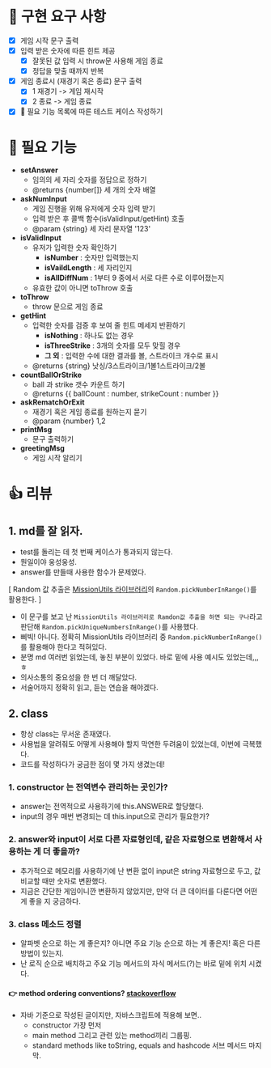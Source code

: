 # 🚀️ 구현 요구 사항

- [x] 게임 시작 문구 출력
- [x] 입력 받은 숫자에 따른 힌트 제공
  - [x] 잘못된 값 입력 시 throw문 사용해 게임 종료
  - [x] 정답을 맞출 때까지 반복
- [x] 게임 종료시 (재경기 혹은 종료) 문구 출력
  - [x] 1 재경기 -> 게임 재시작
  - [x] 2 종료 -> 게임 종료
- [x] 👀️ 필요 기능 목록에 따른 테스트 케이스 작성하기

# 👀️ 필요 기능

- **setAnswer**
  - 임의의 세 자리 숫자를 정답으로 정하기
  - @returns {number[]} 세 개의 숫자 배열
- **askNumInput**
  - 게임 진행을 위해 유저에게 숫자 입력 받기
  - 입력 받은 후 콜백 함수(isValidInput/getHint) 호출
  - @param {string} 세 자리 문자열 '123'
- **isValidInput**
  - 유저가 입력한 숫자 확인하기
    - **isNumber** : 숫자만 입력했는지
    - **isVaildLength** : 세 자리인지
    - **isAllDiffNum** : 1부터 9 중에서 서로 다른 수로 이루어졌는지
  - 유효한 값이 아니면 toThrow 호출
- **toThrow**
  - throw 문으로 게임 종료
- **getHint**
  - 입력한 숫자를 검증 후 보여 줄 힌트 메세지 반환하기
    - **isNothing** : 하나도 없는 경우
    - **isThreeStrike** : 3개의 숫자를 모두 맞힐 경우
    - **그 외** : 입력한 수에 대한 결과를 볼, 스트라이크 개수로 표시
  - @returns {string} 낫싱/3스트라이크/1볼1스트라이크/2볼
- **countBallOrStrike**
  - ball 과 strike 갯수 카운트 하기
  - @returns {{ ballCount : number, strikeCount : number }}
- **askRematchOrExit**
  - 재경기 혹은 게임 종료를 원하는지 묻기
  - @param {number} 1,2
- **printMsg**
  - 문구 출력하기
- **greetingMsg**
  - 게임 시작 알리기

# 👍 리뷰

## 1. md를 잘 읽자.

- test를 돌리는 데 첫 번째 케이스가 통과되지 않는다.
- 뭔일이야 웅성웅성.
- answer를 만들때 사용한 함수가 문제였다.

[ Random 값 추출은 [MissionUtils 라이브러리](https://github.com/woowacourse-projects/javascript-mission-utils#mission-utils)의 `Random.pickNumberInRange()`를 활용한다. ]

- 이 문구를 보고 난 `MissionUtils 라이브러리로 Ramdon값 추출을 하면 되는 구나`라고 판단해 `Random.pickUniqueNumbersInRange()`를 사용했다.
- 삐빅! 아니다. 정확히 MissionUtils 라이브러리 중 `Random.pickNumberInRange()`를 활용해야 한다고 적혀있다.
- 분명 md 여러번 읽었는데, 놓친 부분이 있었다. 바로 밑에 사용 예시도 있었는데,,,ㅎ
- 의사소통의 중요성을 한 번 더 깨달았다.
- 서술어까지 정확히 읽고, 듣는 연습을 해야겠다.

## 2. class

- 항상 class는 무서운 존재였다.
- 사용법을 알려줘도 어떻게 사용해야 할지 막연한 두려움이 있었는데, 이번에 극복했다.
- 코드를 작성하다가 궁금한 점이 몇 가지 생겼는데!

### 1. constructor 는 전역변수 관리하는 곳인가?

- answer는 전역적으로 사용하기에 this.ANSWER로 할당했다.
- input의 경우 매번 변경되는 데 this.input으로 관리가 필요한가?

### 2. answer와 input이 서로 다른 자료형인데, 같은 자료형으로 변환해서 사용하는 게 더 좋을까?

- 추가적으로 메모리를 사용하기에 난 변환 없이 input은 string 자료형으로 두고, 값 비교할 때만 숫자로 변환했다.
- 지금은 간단한 게임이니깐 변환하지 않았지만, 만약 더 큰 데이터를 다룬다면 어떤게 좋을 지 궁금하다.

### 3. class 메소드 정렬

- 알파벳 순으로 하는 게 좋은지? 아니면 주요 기능 순으로 하는 게 좋은지! 혹은 다른 방법이 있는지.
- 난 로직 순으로 배치하고 주요 기능 메서드의 자식 메서드(?)는 바로 밑에 위치 시켰다.

#### 👉 method ordering conventions? [stackoverflow](https://stackoverflow.com/questions/4668218/are-there-any-java-method-ordering-conventions)

- 자바 기준으로 작성된 글이지만, 자바스크립트에 적용해 보면..
  - constructor 가장 먼저
  - main method 그리고 관련 있는 method끼리 그룹핑.
  - standard methods like toString, equals and hashcode 서브 메서드 마지막.
